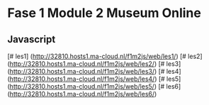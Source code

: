 # Fase 1 Module 2 Museum Online
## Javascript

[# les1] (http://32810.hosts1.ma-cloud.nl/f1m2js/web/les1/)
[# les2] (http://32810.hosts1.ma-cloud.nl/f1m2js/web/les2/)
[# les3] (http://32810.hosts1.ma-cloud.nl/f1m2js/web/les3/)
[# les4] (http://32810.hosts1.ma-cloud.nl/f1m2js/web/les4/)
[# les5] (http://32810.hosts1.ma-cloud.nl/f1m2js/web/les5/)
[# les6] (http://32810.hosts1.ma-cloud.nl/f1m2js/web/les6/)
